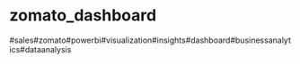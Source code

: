 # zomato_dashboard
#sales#zomato#powerbi#visualization#insights#dashboard#businessanalytics#dataanalysis


